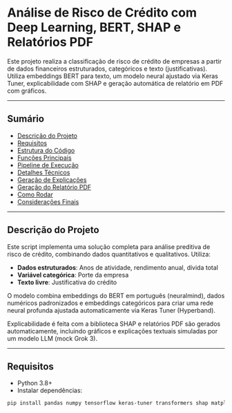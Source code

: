 # Análise de Risco de Crédito com Deep Learning, BERT, SHAP e Relatórios PDF

Este projeto realiza a classificação de risco de crédito de empresas a partir de dados financeiros estruturados, categóricos e texto (justificativas). Utiliza embeddings BERT para texto, um modelo neural ajustado via Keras Tuner, explicabilidade com SHAP e geração automática de relatório em PDF com gráficos.

---

## Sumário

- [Descrição do Projeto](#descrição-do-projeto)
- [Requisitos](#requisitos)
- [Estrutura do Código](#estrutura-do-código)
- [Funções Principais](#funções-principais)
- [Pipeline de Execução](#pipeline-de-execução)
- [Detalhes Técnicos](#detalhes-técnicos)
- [Geração de Explicações](#geração-de-explicações)
- [Geração do Relatório PDF](#geração-do-relatório-pdf)
- [Como Rodar](#como-rodar)
- [Considerações Finais](#considerações-finais)

---

## Descrição do Projeto

Este script implementa uma solução completa para análise preditiva de risco de crédito, combinando dados quantitativos e qualitativos. Utiliza:

- **Dados estruturados**: Anos de atividade, rendimento anual, dívida total
- **Variável categórica**: Porte da empresa
- **Texto livre**: Justificativa do crédito

O modelo combina embeddings do BERT em português (neuralmind), dados numéricos padronizados e embeddings categóricos para criar uma rede neural profunda ajustada automaticamente via Keras Tuner (Hyperband).

Explicabilidade é feita com a biblioteca SHAP e relatórios PDF são gerados automaticamente, incluindo gráficos e explicações textuais simuladas por um modelo LLM (mock Grok 3).

---

## Requisitos

- Python 3.8+
- Instalar dependências:

```bash
pip install pandas numpy tensorflow keras-tuner transformers shap matplotlib fpdf scikit-learn
